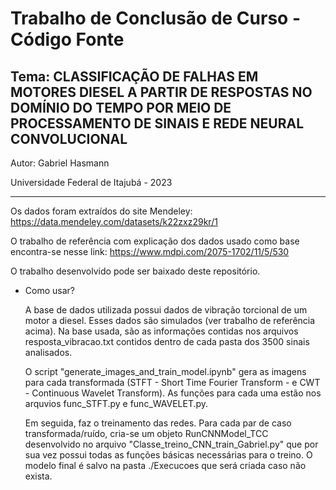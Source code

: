 # Trabalho de Conclusão de Curso - Código Fonte

## Tema: CLASSIFICAÇÃO DE FALHAS EM MOTORES DIESEL A PARTIR DE RESPOSTAS NO DOMÍNIO DO TEMPO POR MEIO DE PROCESSAMENTO DE SINAIS E REDE NEURAL CONVOLUCIONAL
Autor: Gabriel Hasmann

Universidade Federal de Itajubá - 2023

------------------
Os dados foram extraídos do site Mendeley: https://data.mendeley.com/datasets/k22zxz29kr/1

O trabalho de referência com explicação dos dados usado como base encontra-se nesse link:
  https://www.mdpi.com/2075-1702/11/5/530

O trabalho desenvolvido pode ser baixado deste repositório.

* Como usar?

  A base de dados utilizada possui dados de vibração torcional de um motor a diesel. Esses dados são simulados (ver trabalho de referência acima). Na base usada, são as informações contidas nos arquivos resposta_vibracao.txt contidos dentro de cada pasta dos 3500 sinais analisados.

  O script "generate_images_and_train_model.ipynb" gera as imagens para cada transformada (STFT - Short Time Fourier Transform - e CWT - Continuous Wavelet Transform). As funções para cada uma estão nos arquvios func_STFT.py e func_WAVELET.py.

  Em seguida, faz o treinamento das redes. Para cada par de caso transformada/ruído, cria-se um objeto RunCNNModel_TCC desenvolvido no arquivo "Classe_treino_CNN_train_Gabriel.py" que por sua vez possui todas as funções básicas necessárias para o treino. O modelo final é salvo na pasta ./Execucoes que será criada caso não exista.
